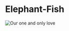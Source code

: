 # Elephant-Fish

![Our one and only love](http://cdn.sci-news.com/images/enlarge5/image_6632_2e-Elephantnose-Fish.jpg)
